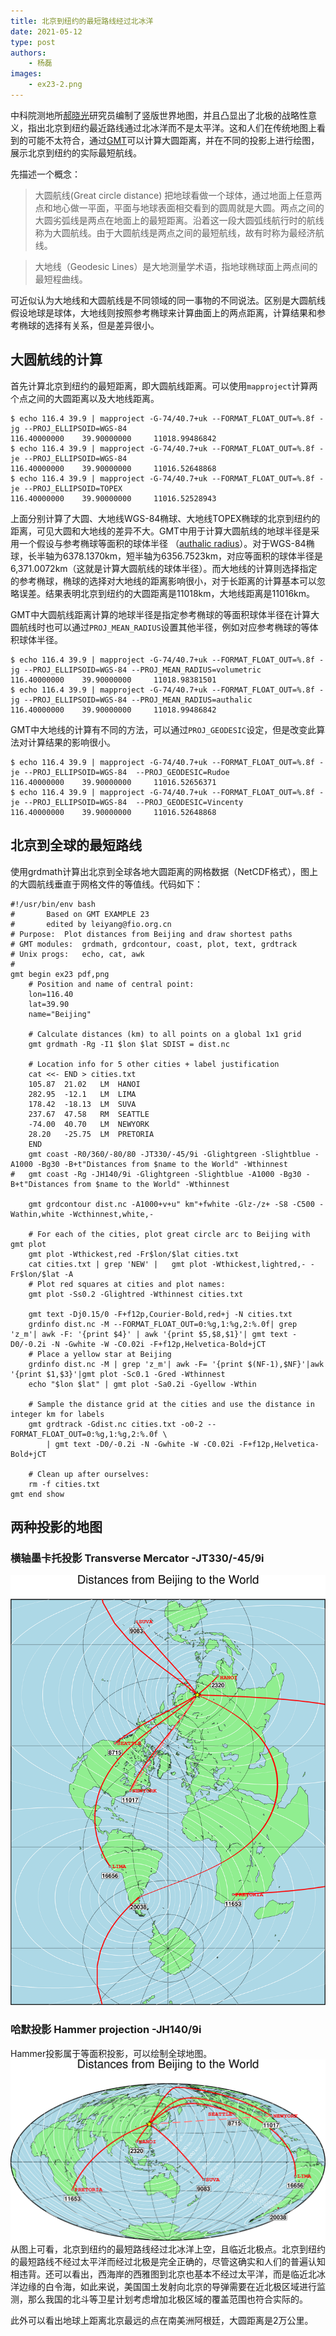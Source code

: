 ```yaml
---
title: 北京到纽约的最短路线经过北冰洋
date: 2021-05-12
type: post
authors:
    - 杨磊
images:
    - ex23-2.png
---
```

中科院测地所[郝晓光](http://www.hxgmap.com/)研究员编制了竖版世界地图，并且凸显出了北极的战略性意义，指出北京到纽约最近路线通过北冰洋而不是太平洋。这和人们在传统地图上看到的可能不太符合，通过[GMT](https://docs.generic-mapping-tools.org/6.0/index.html)可以计算大圆距离，并在不同的投影上进行绘图，展示北京到纽约的实际最短航线。
<!--more-->
先描述一个概念：

>大圆航线(Great circle distance)
把地球看做一个球体，通过地面上任意两点和地心做一平面，平面与地球表面相交看到的圆周就是大圆。两点之间的大圆劣弧线是两点在地面上的最短距离。沿着这一段大圆弧线航行时的航线称为大圆航线。由于大圆航线是两点之间的最短航线，故有时称为最经济航线。

>大地线（Geodesic Lines）是大地测量学术语，指地球椭球面上两点间的最短程曲线。

可近似认为大地线和大圆航线是不同领域的同一事物的不同说法。区别是大圆航线假设地球是球体，大地线则按照参考椭球来计算曲面上的两点距离，计算结果和参考椭球的选择有关系，但是差异很小。

## 大圆航线的计算
首先计算北京到纽约的最短距离，即大圆航线距离。可以使用`mapproject`计算两个点之间的大圆距离以及大地线距离。

```
$ echo 116.4 39.9 | mapproject -G-74/40.7+uk --FORMAT_FLOAT_OUT=%.8f -jg --PROJ_ELLIPSOID=WGS-84
116.40000000    39.90000000     11018.99486842
$ echo 116.4 39.9 | mapproject -G-74/40.7+uk --FORMAT_FLOAT_OUT=%.8f -je --PROJ_ELLIPSOID=WGS-84
116.40000000    39.90000000     11016.52648868
$ echo 116.4 39.9 | mapproject -G-74/40.7+uk --FORMAT_FLOAT_OUT=%.8f -je --PROJ_ELLIPSOID=TOPEX
116.40000000    39.90000000     11016.52528943
```
上面分别计算了大圆、大地线WGS-84椭球、大地线TOPEX椭球的北京到纽约的距离，可见大圆和大地线的差异不大。GMT中用于计算大圆航线的地球半径是采用一个假设与参考椭球等面积的球体半径 （[authalic radius](https://en.wikipedia.org/wiki/Earth_radius#Authalic_radius)）。对于WGS-84椭球，长半轴为6378.1370km，短半轴为6356.7523km，对应等面积的球体半径是6,371.0072km（这就是计算大圆航线的球体半径）。而大地线的计算则选择指定的参考椭球，椭球的选择对大地线的距离影响很小，对于长距离的计算基本可以忽略误差。结果表明北京到纽约的大圆距离是11018km，大地线距离是11016km。

GMT中大圆航线距离计算的地球半径是指定参考椭球的等面积球体半径在计算大圆航线时也可以通过`PROJ_MEAN_RADIUS`设置其他半径，例如对应参考椭球的等体积球体半径。
```
$ echo 116.4 39.9 | mapproject -G-74/40.7+uk --FORMAT_FLOAT_OUT=%.8f -jg --PROJ_ELLIPSOID=WGS-84 --PROJ_MEAN_RADIUS=volumetric
116.40000000    39.90000000     11018.98381501
$ echo 116.4 39.9 | mapproject -G-74/40.7+uk --FORMAT_FLOAT_OUT=%.8f -jg --PROJ_ELLIPSOID=WGS-84 --PROJ_MEAN_RADIUS=authalic
116.40000000    39.90000000     11018.99486842
```

GMT中大地线的计算有不同的方法，可以通过`PROJ_GEODESIC`设定，但是改变此算法对计算结果的影响很小。

```
$ echo 116.4 39.9 | mapproject -G-74/40.7+uk --FORMAT_FLOAT_OUT=%.8f -je --PROJ_ELLIPSOID=WGS-84  --PROJ_GEODESIC=Rudoe
116.40000000    39.90000000     11016.52656371
$ echo 116.4 39.9 | mapproject -G-74/40.7+uk --FORMAT_FLOAT_OUT=%.8f -je --PROJ_ELLIPSOID=WGS-84  --PROJ_GEODESIC=Vincenty
116.40000000    39.90000000     11016.52648868
```

## 北京到全球的最短路线

使用grdmath计算出北京到全球各地大圆距离的网格数据（NetCDF格式），图上的大圆航线垂直于网格文件的等值线。代码如下：
```
#!/usr/bin/env bash
#		Based on GMT EXAMPLE 23
#		edited by leiyang@fio.org.cn
# Purpose:	Plot distances from Beijing and draw shortest paths
# GMT modules:	grdmath, grdcontour, coast, plot, text, grdtrack
# Unix progs:	echo, cat, awk
#
gmt begin ex23 pdf,png
	# Position and name of central point:
	lon=116.40
	lat=39.90
	name="Beijing"

	# Calculate distances (km) to all points on a global 1x1 grid
	gmt grdmath -Rg -I1 $lon $lat SDIST = dist.nc

	# Location info for 5 other cities + label justification
	cat <<- END > cities.txt
	105.87	21.02	LM	HANOI
	282.95	-12.1	LM	LIMA
	178.42	-18.13	LM	SUVA
	237.67	47.58	RM	SEATTLE
	-74.00  40.70   LM	NEWYORK
	28.20	-25.75	LM	PRETORIA
	END
	gmt coast -R0/360/-80/80 -JT330/-45/9i -Glightgreen -Slightblue -A1000 -Bg30 -B+t"Distances from $name to the World" -Wthinnest
#	gmt coast -Rg -JH140/9i -Glightgreen -Slightblue -A1000 -Bg30 -B+t"Distances from $name to the World" -Wthinnest

	gmt grdcontour dist.nc -A1000+v+u" km"+fwhite -Glz-/z+ -S8 -C500 -Wathin,white -Wcthinnest,white,-

	# For each of the cities, plot great circle arc to Beijing with gmt plot
	gmt plot -Wthickest,red -Fr$lon/$lat cities.txt
	cat cities.txt | grep 'NEW' |	gmt plot -Wthickest,lightred,- -Fr$lon/$lat -A
	# Plot red squares at cities and plot names:
	gmt plot -Ss0.2 -Glightred -Wthinnest cities.txt

	gmt text -Dj0.15/0 -F+f12p,Courier-Bold,red+j -N cities.txt
	grdinfo dist.nc -M --FORMAT_FLOAT_OUT=0:%g,1:%g,2:%.0f| grep 'z_m'| awk -F: '{print $4}' | awk '{print $5,$8,$1}'| gmt text -D0/-0.2i -N -Gwhite -W -C0.02i -F+f12p,Helvetica-Bold+jCT
	# Place a yellow star at Beijing
	grdinfo dist.nc -M | grep 'z_m'| awk -F= '{print $(NF-1),$NF}'|awk '{print $1,$3}'|gmt plot -Sc0.1 -Gred -Wthinnest 
	echo "$lon $lat" | gmt plot -Sa0.2i -Gyellow -Wthin

	# Sample the distance grid at the cities and use the distance in integer km for labels
	gmt grdtrack -Gdist.nc cities.txt -o0-2 --FORMAT_FLOAT_OUT=0:%g,1:%g,2:%.0f \
		| gmt text -D0/-0.2i -N -Gwhite -W -C0.02i -F+f12p,Helvetica-Bold+jCT

	# Clean up after ourselves:
	rm -f cities.txt
gmt end show

```
## 两种投影的地图

### 横轴墨卡托投影 Transverse Mercator -JT330/-45/9i 
![](ex23-2.png)
### 哈默投影 Hammer projection -JH140/9i
Hammer投影属于等面积投影，可以绘制全球地图。
![](1.png)
从图上可看，北京到纽约的最短路线经过北冰洋上空，且临近北极点。北京到纽约的最短路线不经过太平洋而经过北极是完全正确的，尽管这确实和人们的普遍认知相违背。还可以看出，西海岸的西雅图到北京也基本不经过太平洋，而是临近北冰洋边缘的白令海，如此来说，美国国土发射向北京的导弹需要在近北极区域进行监测，那么我国的北斗等卫星计划考虑增加北极区域的覆盖范围也符合实际的。

此外可以看出地球上距离北京最远的点在南美洲阿根廷，大圆距离是2万公里。
